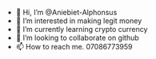 - 👋 Hi, I’m @Aniebiet-Alphonsus
- 👀 I’m interested in making legit money
- 🌱 I’m currently learning crypto currency
- 💞️ I’m looking to collaborate on github
- 📫 How to reach me. 07086773959

<!---
Aniebiet-Alphonsus/Aniebiet-Alphonsus is a ✨ special ✨ repository because its `README.md` (this file) appears on your GitHub profile.
You can click the Preview link to take a look at your changes.
--->
